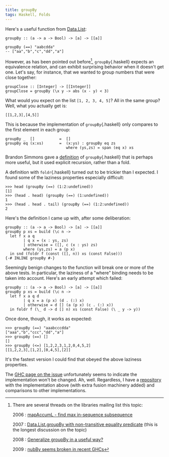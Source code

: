 ```yaml
---
title: groupBy
tags: Haskell, Folds
---
```


Here's a useful function from [Data.List](https://hackage.haskell.org/package/base-4.10.1.0/docs/Data-List.html#v:groupBy):

```{.haskell}
groupBy :: (a -> a -> Bool) -> [a] -> [[a]]

groupBy (==) "aabcdda"
-- ["aa","b","c","dd","a"]
```

However, as has been pointed out before[^libraries-mailing-list], `groupBy`{.haskell} expects an equivalence relation, and can exhibit surprising behavior when it doesn't get one. Let's say, for instance, that we wanted to group numbers that were close together:

```{.haskell}
groupClose :: [Integer] -> [[Integer]]
groupClose = groupBy (\x y -> abs (x - y) < 3)
```

What would you expect on the list `[1, 2, 3, 4, 5]`? All in the same group? Well, what you actually get is:

```{.haskell}
[[1,2,3],[4,5]]
```

This is because the implementation of `groupBy`{.haskell} only compares to the first element in each group:

```{.haskell}
groupBy _  []           =  []
groupBy eq (x:xs)       =  (x:ys) : groupBy eq zs
                           where (ys,zs) = span (eq x) xs
```

Brandon Simmons gave a [definition](http://brandon.si/code/an-alternative-definition-for-datalistgroupby/) of `groupBy`{.haskell} that is perhaps more useful, but it used explicit recursion, rather than a fold.

A definition with `foldr`{.haskell} turned out to be trickier than I expected. I found some of the laziness properties especially difficult:

```{.haskell}
>>> head (groupBy (==) (1:2:undefined))
[1]
>>> (head . head) (groupBy (==) (1:undefined))
1
>>> (head . head . tail) (groupBy (==) (1:2:undefined))
2
```

Here's the definition I came up with, after some deliberation:

```{.haskell}
groupBy :: (a -> a -> Bool) -> [a] -> [[a]]
groupBy p xs = build (\c n ->
  let f x a q
        | q x = (x : ys, zs)
        | otherwise = ([], c (x : ys) zs)
        where (ys,zs) = a (p x)
  in snd (foldr f (const ([], n)) xs (const False)))
{-# INLINE groupBy #-}
```

Seemingly benign changes to the function will break one or more of the above tests. In particular, the laziness of a "where" binding needs to be taken into account. Here's an early attempt which failed:

```{.haskell}
groupBy :: (a -> a -> Bool) -> [a] -> [[a]]
groupBy p xs = build (\c n -> 
  let f x a q d
        | q x = a (p x) (d . (:) x)
        | otherwise = d [] (a (p x) (c . (:) x))
  in foldr f (\_ d -> d [] n) xs (const False) (\ _ y -> y))
```

Once done, though, it works as expected:

```{.haskell}
>>> groupBy (==) "aaabcccdda"
["aaa","b","ccc","dd","a"]
>>> groupBy (==) []
[]
>>> groupBy (<=) [1,2,2,3,1,2,0,4,5,2]
[[1,2,2,3],[1,2],[0,4,5],[2]]
```

It's the fastest version I could find that obeyed the above laziness properties.

The [GHC page on the issue](https://ghc.haskell.org/trac/ghc/ticket/13593) unfortunately seems to indicate the implementation won't be changed. Ah, well. Regardless, I have a [repository](https://github.com/oisdk/groupBy) with the implementation above (with extra fusion machinery added) and comparisons to other implementations.

[^libraries-mailing-list]: There are several threads on the libraries mailing list this topic:

    2006
  : [mapAccumL - find max in-sequence subsequence](http://www.haskell.org/pipermail/haskell-cafe/2006-October/019148.html)
   
    2007
  : [Data.List.groupBy with non-transitive equality predicate](https://mail.haskell.org/pipermail/libraries/2007-August/008028.html) (this is the longest discussion on the topic)
   
    2008
  : [Generalize groupBy in a useful way?](https://mail.haskell.org/pipermail/libraries/2008-September/010629.html)
   
    2009
  : [nubBy seems broken in recent GHCs](https://mail.haskell.org/pipermail/libraries/2009-June/011866.html)

